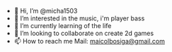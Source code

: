 - 👋 Hi, I’m @micha1503
- 👀 I’m interested in the music, i'm player bass
- 🌱 I’m currently learning of the life 
- 💞️ I’m looking to collaborate on create 2d games
- 📫 How to reach me Mail: maicolbosiga@gmail.com 

<!---
micha1503/micha1503 is a ✨ special ✨ repository because its `README.md` (this file) appears on your GitHub profile.
You can click the Preview link to take a look at your changes.
--->

